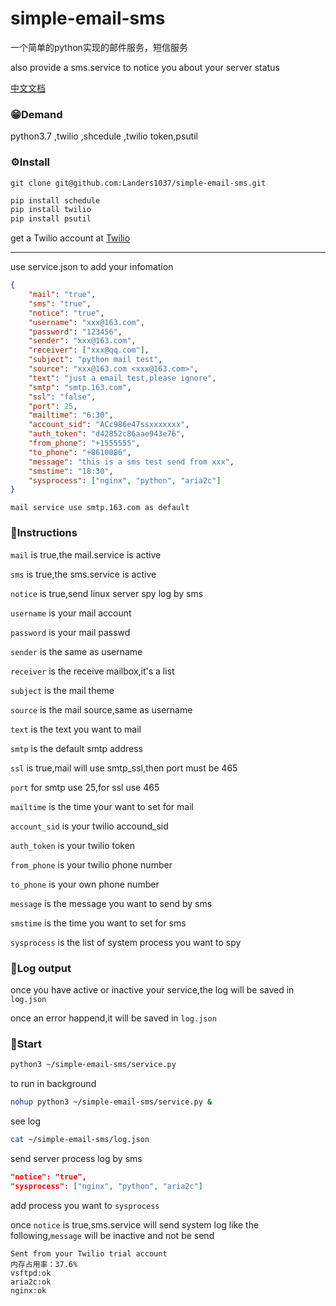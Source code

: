 # simple-email-sms
一个简单的python实现的邮件服务，短信服务

also provide a sms.service to notice you about your server status

[中文文档](./README-CN.md)

### 😁Demand

python3.7 ,twilio ,shcedule ,twilio token,psutil

### ⚙Install

```shell
git clone git@github.com:Landers1037/simple-email-sms.git
```



```python
pip install schedule
pip install twilio
pip install psutil
```

get a Twilio account at  [Twilio](https://www.twilio.com/try-twilio)

------

use service.json to add your infomation

```json
{
    "mail": "true",
    "sms": "true",
    "notice": "true",
    "username": "xxx@163.com",
    "password": "123456",
    "sender": "xxx@163.com",
    "receiver": ["xxx@qq.com"],
    "subject": "python mail test",
    "source": "xxx@163.com <xxx@163.com>",
    "text": "just a email test,please ignore",
    "smtp": "smtp.163.com",
	"ssl": "false",
    "port": 25,
    "mailtime": "6:30",
    "account_sid": "ACc986e47ssxxxxxxx",
    "auth_token": "d42852c86aae943e76",
    "from_phone": "+1555555",
    "to_phone": "+8610086",
    "message": "this is a sms test send from xxx",
    "smstime": "18:30",
    "sysprocess": ["nginx", "python", "aria2c"]
}
```

`mail service use smtp.163.com as default`

### 📝Instructions

`mail` is true,the mail.service is active

`sms` is true,the sms.service is active

`notice` is true,send linux server spy log by sms

`username` is your mail account

`password` is your mail passwd

`sender` is the same as username

`receiver` is the receive mailbox,it's a list

`subject` is the mail theme

`source` is the mail source,same as username

`text` is the text you want to mail

`smtp` is the default smtp address

`ssl` is true,mail will use smtp_ssl,then port must be 465

`port` for smtp use 25,for ssl use 465

`mailtime` is the time your want to set for mail

`account_sid` is your twilio accound_sid

`auth_token` is your twilio token

`from_phone` is your twilio phone number

`to_phone` is your own phone number 

`message` is the message you want to send by sms

`smstime` is the time you want to set for sms

`sysprocess` is the list of system process you want to spy

### 🔴Log output

once you have active or inactive your service,the log will be saved in `log.json`

once an error happend,it will be saved in `log.json`

### 🤪Start

```bash
python3 ~/simple-email-sms/service.py
```

to run in background

```bash
nohup python3 ~/simple-email-sms/service.py &
```

see log

```bash
cat ~/simple-email-sms/log.json
```

send server process log by sms

```json
"notice": "true",
"sysprocess": ["nginx", "python", "aria2c"]
```

add process you want to `sysprocess`

once `notice` is true,sms.service will send system log like the following,`message` will be inactive and not be send

```
Sent from your Twilio trial account
内存占用率：37.6%
vsftpd:ok
aria2c:ok
nginx:ok
```